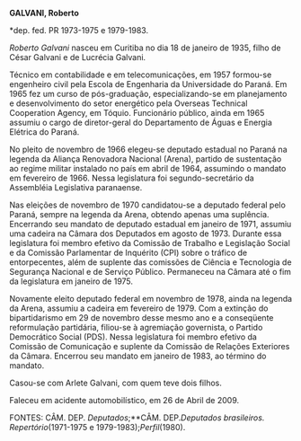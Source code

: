 **GALVANI, Roberto**

\*dep. fed. PR 1973-1975 e 1979-1983.

*Roberto Galvani* nasceu em Curitiba no dia 18 de janeiro de 1935, filho
de César Galvani e de Lucrécia Galvani.

Técnico em contabilidade e em telecomunicações, em 1957 formou-se
engenheiro civil pela Escola de Engenharia da Universidade do Paraná. Em
1965 fez um curso de pós-graduação, especializando-se em planejamento e
desenvolvimento do setor energético pela Overseas Technical Cooperation
Agency, em Tóquio. Funcionário público, ainda em 1965 assumiu o cargo de
diretor-geral do Departamento de Águas e Energia Elétrica do Paraná.

No pleito de novembro de 1966 elegeu-se deputado estadual no Paraná na
legenda da Aliança Renovadora Nacional (Arena), partido de sustentação
ao regime militar instalado no país em abril de 1964, assumindo o
mandato em fevereiro de 1966. Nessa legislatura foi segundo-secretário
da Assembléia Legislativa paranaense.

Nas eleições de novembro de 1970 candidatou-se a deputado federal pelo
Paraná, sempre na legenda da Arena, obtendo apenas uma suplência.
Encerrando seu mandato de deputado estadual em janeiro de 1971, assumiu
uma cadeira na Câmara dos Deputados em agosto de 1973. Durante essa
legislatura foi membro efetivo da Comissão de Trabalho e Legislação
Social e da Comissão Parlamentar de Inquérito (CPI) sobre o tráfico de
entorpecentes, além de suplente das comissões de Ciência e Tecnologia de
Segurança Nacional e de Serviço Público. Permaneceu na Câmara até o fim
da legislatura em janeiro de 1975.

Novamente eleito deputado federal em novembro de 1978, ainda na legenda
da Arena, assumiu a cadeira em fevereiro de 1979. Com a extinção do
bipartidarismo em 29 de novembro desse mesmo ano e a conseqüente
reformulação partidária, filiou-se à agremiação governista, o Partido
Democrático Social (PDS). Nessa legislatura foi membro efetivo da
Comissão de Comunicação e suplente da Comissão de Relações Exteriores da
Câmara. Encerrou seu mandato em janeiro de 1983, ao término do mandato.

Casou-se com Arlete Galvani, com quem teve dois filhos.

Faleceu em acidente automobilístico, em 26 de Abril de 2009.

FONTES: CÂM. DEP. *Deputados*;**CÂM. DEP.*Deputados brasileiros.
Repertório*(1971-1975 e 1979-1983);*Perfil*(1980).

 
